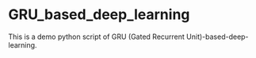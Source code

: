 # GRU_based_deep_learning
This is a demo python script of GRU (Gated Recurrent Unit)-based-deep-learning.
